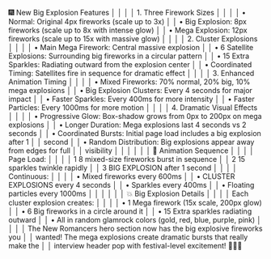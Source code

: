 🎆 New Big Explosion Features                         │
│                                                                              │
│                           1. Three Firework Sizes                            │
│                                                                              │
│  • Normal: Original 4px fireworks (scale up to 3x)                           │
│  • Big Explosion: 8px fireworks (scale up to 8x with intense glow)           │
│  • Mega Explosion: 12px fireworks (scale up to 15x with massive glow)        │
│                                                                              │
│                            2. Cluster Explosions                             │
│                                                                              │
│  • Main Mega Firework: Central massive explosion                             │
│  • 6 Satellite Explosions: Surrounding big fireworks in a circular pattern   │
│  • 15 Extra Sparkles: Radiating outward from the explosion center            │
│  • Coordinated Timing: Satellites fire in sequence for dramatic effect       │
│                                                                              │
│                         3. Enhanced Animation Timing                         │
│                                                                              │
│  • Mixed Fireworks: 70% normal, 20% big, 10% mega explosions                 │
│  • Big Explosion Clusters: Every 4 seconds for major impact                  │
│  • Faster Sparkles: Every 400ms for more intensity                           │
│  • Faster Particles: Every 1000ms for more motion                            │
│                                                                              │
│                          4. Dramatic Visual Effects                          │
│                                                                              │
│  • Progressive Glow: Box-shadow grows from 0px to 200px on mega explosions   │
│  • Longer Duration: Mega explosions last 4 seconds vs 2 seconds              │
│  • Coordinated Bursts: Initial page load includes a big explosion after 1    │
│    second                                                                    │
│  • Random Distribution: Big explosions appear away from edges for full       │
│    visibility                                                                │
│                                                                              │
│                                                                              │
│                            🎯 Animation Sequence                             │
│                                                                              │
│ Page Load:                                                                   │
│                                                                              │
│  1 8 mixed-size fireworks burst in sequence                                  │
│  2 15 sparkles twinkle rapidly                                               │
│  3 BIG EXPLOSION after 1 second                                              │
│                                                                              │
│ Continuous:                                                                  │
│                                                                              │
│  • Mixed fireworks every 600ms                                               │
│  • CLUSTER EXPLOSIONS every 4 seconds                                        │
│  • Sparkles every 400ms                                                      │
│  • Floating particles every 1000ms                                           │
│                                                                              │
│                                                                              │
│                           💥 Big Explosion Details                           │
│                                                                              │
│ Each cluster explosion creates:                                              │
│                                                                              │
│  • 1 Mega firework (15x scale, 200px glow)                                   │
│  • 6 Big fireworks in a circle around it                                     │
│  • 15 Extra sparkles radiating outward                                       │
│  • All in random glamrock colors (gold, red, blue, purple, pink)             │
│                                                                              │
│ The New Romancers hero section now has the big explosive fireworks you       │
│ wanted! The mega explosions create dramatic bursts that really make the      │
│ interview header pop with festival-level excitement! 🎸✨💥     

